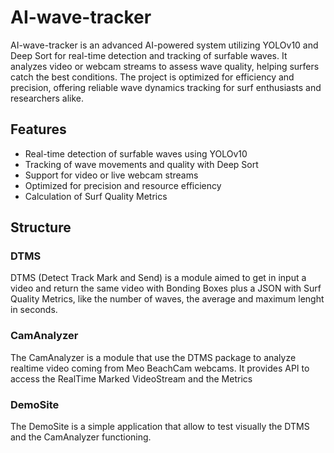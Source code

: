 # AI-wave-tracker

AI-wave-tracker is an advanced AI-powered system utilizing YOLOv10 and Deep Sort for real-time detection and tracking of surfable waves. It analyzes video or webcam streams to assess wave quality, helping surfers catch the best conditions. The project is optimized for efficiency and precision, offering reliable wave dynamics tracking for surf enthusiasts and researchers alike.

## Features

- Real-time detection of surfable waves using YOLOv10
- Tracking of wave movements and quality with Deep Sort
- Support for video or live webcam streams
- Optimized for precision and resource efficiency
- Calculation of Surf Quality Metrics

## Structure

### DTMS
DTMS (Detect Track Mark and Send) is a module aimed to get in input a video and return the same video with Bonding Boxes
plus a JSON with Surf Quality Metrics, like the number of waves, the average and maximum lenght in seconds.

### CamAnalyzer
The CamAnalyzer is a module that use the DTMS package to analyze realtime video coming from Meo BeachCam webcams.
It provides API to access the RealTime Marked VideoStream and the Metrics

### DemoSite
The DemoSite is a simple application that allow to test visually the DTMS and the CamAnalyzer functioning.
